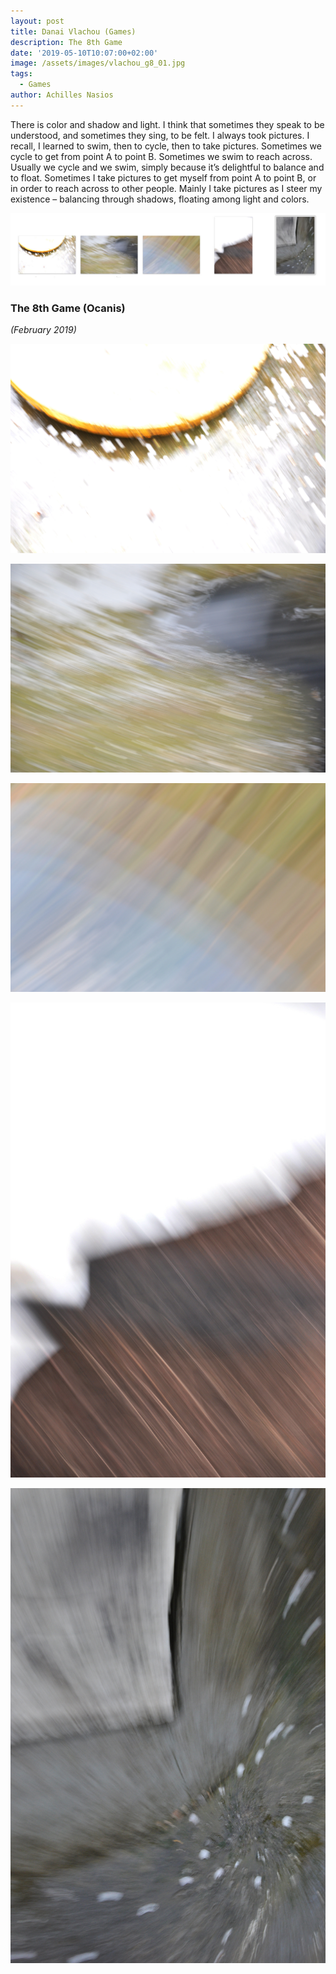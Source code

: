 ```yaml
---
layout: post
title: Danai Vlachou (Games)
description: The 8th Game
date: '2019-05-10T10:07:00+02:00'
image: /assets/images/vlachou_g8_01.jpg
tags:
  - Games
author: Achilles Nasios
---
```

There is color and shadow and light. I think that sometimes they speak to be understood, and sometimes they sing, to be felt. I always took pictures. I recall, I learned to swim, then to cycle, then to take pictures. Sometimes we cycle to get from point A to point B. Sometimes we swim to reach across. Usually we cycle and we swim, simply because it’s delightful to balance and to float. Sometimes I take pictures to get myself from point A to point B, or in order to reach across to other people. Mainly I take pictures as I steer my existence – balancing  through shadows, floating among light and colors.

![null](/assets/images/vlachou_g8_pres.jpg#full)

### The 8th Game (Ocanis)

_(February 2019)_

![null](/assets/images/vlachou_g8_01.jpg)

![null](/assets/images/vlachou_g8_02.jpg)

![null](/assets/images/vlachou_g8_03.jpg)

![null](/assets/images/vlachou_g8_04.jpg)

![null](/assets/images/vlachou_g8_05.jpg)
